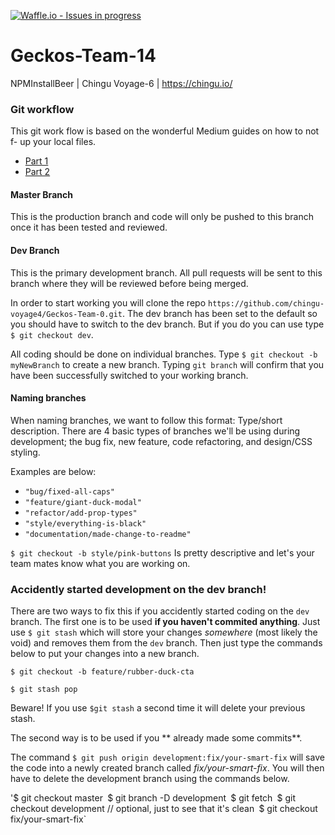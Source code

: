[![Waffle.io - Issues in progress](https://badge.waffle.io/chingu-voyage6/Geckos-Team-14.png?label=in%20progress&title=In%20Progress)](http://waffle.io/chingu-voyage6/Geckos-Team-14)
# Geckos-Team-14
NPMInstallBeer | Chingu Voyage-6 | https://chingu.io/

### Git workflow

This git work flow is based on the wonderful Medium guides on how to not f- up your local files. 
* [Part 1](https://medium.com/@francesco.agnoletto/how-to-not-f-up-your-local-files-with-git-part-1-e0756c88fd3c)
* [Part 2](https://medium.com/@francesco.agnoletto/how-to-not-f-up-your-local-files-with-git-part-2-fc4e243be02a)

#### Master Branch
This is the production branch and code will only be pushed to this branch once it has been tested and reviewed.

#### Dev Branch
This is the primary development branch. All pull requests will be sent to this branch where they will be reviewed before being merged.

In order to start working you will clone the repo  `https://github.com/chingu-voyage4/Geckos-Team-0.git`.
The dev branch has been set to the default so you should have to switch to the dev branch. But if you do you can use type `$ git checkout dev`.

All coding should be done on individual branches. Type `$ git checkout -b myNewBranch` to create a new branch. Typing `git branch` will confirm that you have been successfully switched to your working branch.

#### Naming branches

When naming branches, we want to follow this format: Type/short description. 
There are 4 basic types of branches we'll be using during development; the bug fix, new feature, code refactoring, and design/CSS styling.

Examples are below:
* `"bug/fixed-all-caps"`
* `"feature/giant-duck-modal"`
* `"refactor/add-prop-types"`
* `"style/everything-is-black"`
* `"documentation/made-change-to-readme"`

`$ git checkout -b style/pink-buttons` Is pretty descriptive and let's your team mates know what you are working on.

### Accidently started development on the dev branch!
There are two ways to fix this if you accidently started coding on the `dev` branch.
The first one is to be used **if you haven't commited anything**. 
Just use `$ git stash` which will  store your changes *somewhere* (most likely the void) and removes them from the `dev` branch. Then just type the commands below to put your changes into a new branch.

`$ git checkout -b feature/rubber-duck-cta`

`$ git stash pop`

Beware! If you use `$git stash` a second time it will delete your previous stash.

The second way is to be used if you ** already made some commits**.

The command  `$ git push origin development:fix/your-smart-fix` will save the code into a newly created branch called *fix/your-smart-fix*.
You will then have to delete the development branch using the commands below.

'$ git checkout master`
`$ git branch -D development`
`$ git fetch`
`$ git checkout development // optional, just to see that it's clean`
`$ git checkout fix/your-smart-fix`
